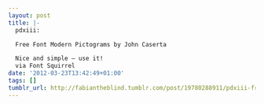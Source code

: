 ```yaml
---
layout: post
title: |-
  pdxiii:

  Free Font Modern Pictograms by John Caserta

  Nice and simple – use it!
  via Font Squirrel
date: '2012-03-23T13:42:49+01:00'
tags: []
tumblr_url: http://fabiantheblind.tumblr.com/post/19780288911/pdxiii-free-font-modern-pictograms-by-john
---
```

